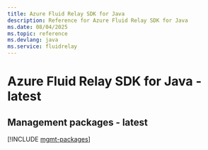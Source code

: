 ```yaml
---
title: Azure Fluid Relay SDK for Java
description: Reference for Azure Fluid Relay SDK for Java
ms.date: 08/04/2025
ms.topic: reference
ms.devlang: java
ms.service: fluidrelay
---
```

# Azure Fluid Relay SDK for Java - latest

## Management packages - latest
[!INCLUDE [mgmt-packages](fluid-relay-mgmt-index.md)]